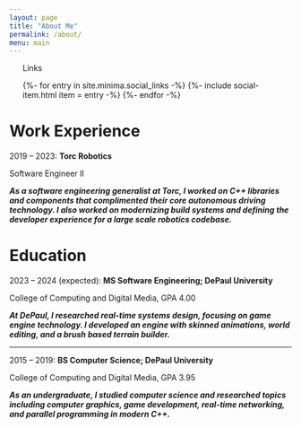 ```yaml
---
layout: page
title: "About Me"
permalink: /about/
menu: main
---
```


<div class="social-links">
  <ul class="social-media-list">
    Links
  </ul>
  <ul class="social-media-list">
    {%- for entry in site.minima.social_links -%}
      {%- include social-item.html item = entry -%}
    {%- endfor -%}
  </ul>
</div>

# Work Experience

2019 – 2023: **Torc Robotics**	
	
Software Engineer II

***As a software engineering generalist at Torc, I worked on C++ libraries and components that complimented their core autonomous driving technology. I also worked on modernizing build systems and defining the developer experience for a large scale robotics codebase.***

# Education

2023 – 2024 (expected): **MS Software Engineering; DePaul University**

College of Computing and Digital Media, GPA 4.00

***At DePaul, I researched real-time systems design, focusing on game engine technology. I developed an engine with skinned animations, world editing, and a brush based terrain builder.***

---

2015 – 2019: **BS Computer Science; DePaul University**	
	
College of Computing and Digital Media, GPA 3.95

***As an undergraduate, I studied computer science and researched topics including computer graphics, game development, real-time networking, and parallel programming in modern C++.***


    

